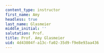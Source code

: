 ```yaml
---
content_type: instructor
first_name: Amy
headless: true
last_name: Glasmeier
middle_initial: ''
salutation: Prof.
title: Prof. Amy Glasmeier
uid: 4d43804f-a13c-fa02-35d9-f9e8e93aa436
---
```

